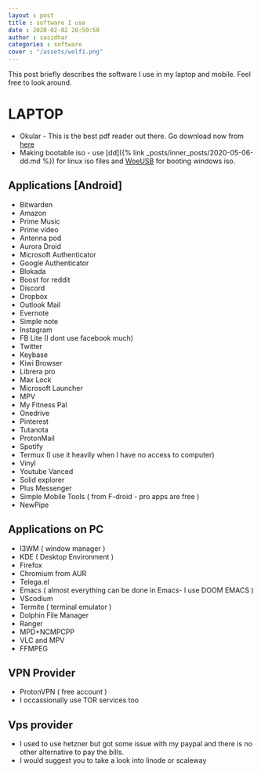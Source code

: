 ```yaml
---
layout : post
title : software I use
date : 2020-02-02 20:50:50
author : sasidhar
categories : software
cover : "/assets/wolf1.png"
---
```

This post briefly describes the software I use in my laptop and mobile. Feel free to look around.

# LAPTOP

* Okular - This is the best pdf reader out there. Go download now from [here](https://okular.kde.org/)
* Making bootable iso - use [dd]({% link _posts/inner_posts/2020-05-06-dd.md %}) for linux iso files and [WoeUSB](https://github.com/slacka/WoeUSB) for booting windows iso.

## Applications [Android]

- Bitwarden
- Amazon
- Prime Music
- Prime video
- Antenna pod
- Aurora Droid
- Microsoft Authenticator
- Google Authenticator
- Blokada
- Boost for reddit
- Discord
- Dropbox
- Outlook Mail
- Evernote
- Simple note
- Instagram
- FB Lite (I dont use facebook much)
- Twitter
- Keybase
- Kiwi Browser
- Librera pro
- Max Lock
- Microsoft Launcher
- MPV
- My Fitness Pal
- Onedrive
- Pinterest
- Tutanota
- ProtonMail
- Spotify
- Termux (I use it heavily when I have no access to computer)
- Vinyl
- Youtube Vanced
- Solid explorer
- Plus Messenger
- Simple Mobile Tools ( from F-droid - pro apps are free )
- NewPipe

## Applications on PC

- I3WM ( window manager )
- KDE ( Desktop Environment )
- Firefox 
- Chromium from AUR
- Telega.el
- Emacs ( almost everything can be done in Emacs- I use DOOM EMACS )
- VScodium
- Termite ( terminal emulator )
- Dolphin File Manager
- Ranger
- MPD+NCMPCPP
- VLC and MPV
- FFMPEG

## VPN Provider
- ProtonVPN ( free account )
- I occassionally use TOR services too

## Vps provider
- I used to use hetzner but got some issue with my paypal and there is no other alternative to pay the bills.
- I would suggest you to take a look into linode or scaleway

